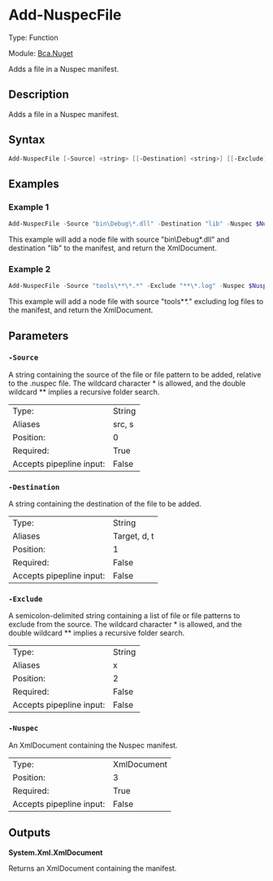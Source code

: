 # Add-NuspecFile
Type: Function

Module: [Bca.Nuget](../ReadMe.md)

Adds a file in a Nuspec manifest.
## Description
Adds a file in a Nuspec manifest.
## Syntax
```powershell
Add-NuspecFile [-Source] <string> [[-Destination] <string>] [[-Exclude] <string>] [-Nuspec] <xml> [<CommonParameters>]
```
## Examples
### Example 1
```powershell
Add-NuspecFile -Source "bin\Debug\*.dll" -Destination "lib" -Nuspec $NuspecManifest
```
This example will add a node file with source "bin\Debug\*.dll" and destination "lib" to the manifest, and return the XmlDocument.
### Example 2
```powershell
Add-NuspecFile -Source "tools\**\*.*" -Exclude "**\*.log" -Nuspec $NuspecManifest
```
This example will add a node file with source "tools\**\*.*" excluding log files to the manifest, and return the XmlDocument.
## Parameters
### `-Source`
A string containing the source of the file or file pattern to be added, relative to the .nuspec file.
The wildcard character * is allowed, and the double wildcard ** implies a recursive folder search.

| | |
|:-|:-|
|Type:|String|
|Aliases|src, s|
|Position:|0|
|Required:|True|
|Accepts pipepline input:|False|

### `-Destination`
A string containing the destination of the file to be added.

| | |
|:-|:-|
|Type:|String|
|Aliases|Target, d, t|
|Position:|1|
|Required:|False|
|Accepts pipepline input:|False|

### `-Exclude`
A semicolon-delimited string containing a list of file or file patterns to exclude from the source.
The wildcard character * is allowed, and the double wildcard ** implies a recursive folder search.

| | |
|:-|:-|
|Type:|String|
|Aliases|x|
|Position:|2|
|Required:|False|
|Accepts pipepline input:|False|

### `-Nuspec`
An XmlDocument containing the Nuspec manifest.

| | |
|:-|:-|
|Type:|XmlDocument|
|Position:|3|
|Required:|True|
|Accepts pipepline input:|False|

## Outputs
**System.Xml.XmlDocument**

Returns an XmlDocument containing the manifest.
